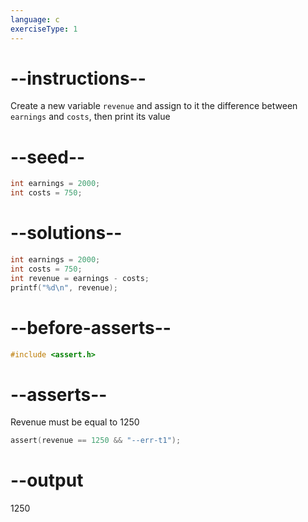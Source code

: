```yaml
---
language: c
exerciseType: 1
---
```


# --instructions--

Create a new variable `revenue` and assign to it the difference between `earnings` and `costs`, then print its value

# --seed--

```c
int earnings = 2000;
int costs = 750;
```

# --solutions--

```c
int earnings = 2000;
int costs = 750;
int revenue = earnings - costs;
printf("%d\n", revenue);
```

# --before-asserts--

```c
#include <assert.h>
```

# --asserts--

Revenue must be equal to 1250

```c
assert(revenue == 1250 && "--err-t1");
```

# --output

1250
